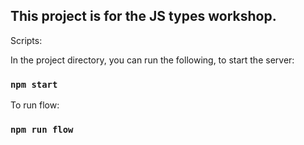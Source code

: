 ## This project is for the JS types workshop.

Scripts:

In the project directory, you can run the following, to start the server:

### `npm start`

To run flow:

### `npm run flow`
